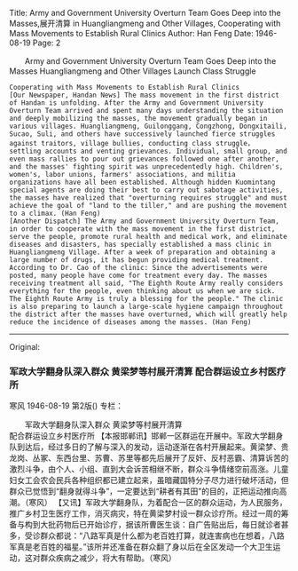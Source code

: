 Title: Army and Government University Overturn Team Goes Deep into the Masses,展开清算 in Huangliangmeng and Other Villages, Cooperating with Mass Movements to Establish Rural Clinics
Author: Han Feng
Date: 1946-08-19
Page: 2

　　Army and Government University Overturn Team Goes Deep into the Masses
    Huangliangmeng and Other Villages Launch Class Struggle

    Cooperating with Mass Movements to Establish Rural Clinics
    [Our Newspaper, Handan News] The mass movement in the first district of Handan is unfolding. After the Army and Government University Overturn Team arrived and spent many days understanding the situation and deeply mobilizing the masses, the movement gradually began in various villages. Huangliangmeng, Guilonggang, Congzhong, Dongxitaili, Sucao, Suli, and others have successively launched fierce struggles against traitors, village bullies, conducting class struggle， settling accounts and venting grievances. Individual, small group, and even mass rallies to pour out grievances followed one after another, and the masses' fighting spirit was unprecedentedly high. Children's, women's, labor unions, farmers' associations, and militia organizations have all been established. Although hidden Kuomintang special agents are doing their best to carry out sabotage activities, the masses have realized that "overturning requires struggle" and must achieve the goal of "land to the tiller," and are pushing the movement to a climax. (Han Feng)
    [Another Dispatch] The Army and Government University Overturn Team, in order to cooperate with the mass movement in the first district, serve the people, promote rural health and medical work, and eliminate diseases and disasters, has specially established a mass clinic in Huangliangmeng Village. After a week of preparation and obtaining a large number of drugs, it has begun providing medical treatment. According to Dr. Cao of the clinic: Since the advertisements were posted, many people have come for treatment every day. The masses receiving treatment all said, "The Eighth Route Army really considers everything for the people, even thinking about us when we are sick. The Eighth Route Army is truly a blessing for the people." The clinic is also preparing to launch a large-scale hygiene campaign throughout the district after the masses have overturned, which will greatly help reduce the incidence of diseases among the masses. (Han Feng)



<hr /> 

Original: 


### 军政大学翻身队深入群众  黄梁梦等村展开清算  配合群运设立乡村医疗所
寒风
1946-08-19
第2版()
专栏：

　　军政大学翻身队深入群众
    黄梁梦等村展开清算     
    配合群运设立乡村医疗所
    【本报邯郸讯】邯郸一区群运在开展中。军政大学翻身队到达后，经过多日的了解与深入的发动，运动逐渐在各村开展起来。黄梁梦、贵龙岗、丛冢、东西台里、苏曹、苏里等都先后展开了反奸、反村恶霸、清算诉苦的激烈斗争，由个人、小组、直到大会诉苦相继不断，群众斗争情绪空前高涨。儿童妇女工会农会民兵各种组织都已建立起来，虽暗藏国特分子尽力进行破坏活动，但群众已觉悟到“翻身就得斗争”，一定要达到“耕者有其田”的目的，正把运动推向高潮。（寒风）
    【又讯】军政大学翻身队，为着配合一区的群众运动，为人民服务，推广乡村卫生医疗工作，消灭病灾，特在黄梁梦村设一群众诊疗所。经过一周的筹备与构到大批药物后已开始诊疗，据该所曹医生谈：自广告贴出后，每日就诊者甚多，受诊群众都说：“八路军真是什么都为老百姓打算，就连害病也在想着，八路军真是老百姓的福星。”该所并还准备在群众翻了身以后在全区发动一个大卫生运动，这对群众疾病之减少，将大有帮助。（寒风）
